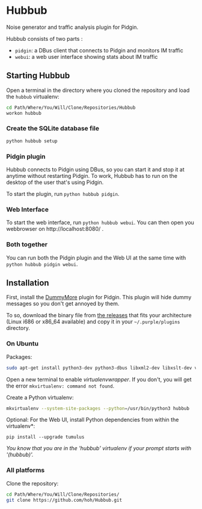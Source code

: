 Hubbub
======

Noise generator and traffic analysis plugin for Pidgin.

Hubbub consists of two parts : 
* `pidgin`: a DBus client that connects to Pidgin and monitors IM traffic
* `webui`: a web user interface showing stats about IM traffic

## Starting Hubbub

Open a terminal in the directory where you cloned the repository and load the `hubbub` virtualenv:

```bash
cd Path/Where/You/Will/Clone/Repositories/Hubbub
workon hubbub
```

### Create the SQLite database file

```bash
python hubbub setup
```

### Pidgin plugin

Hubbub connects to Pidgin using DBus, so you can start it and stop it at anytime without restarting Pidgin. To work, Hubbub has to run on the desktop of the user that's using Pidgin.

To start the plugin, run `python hubbub pidgin`.

### Web Interface

To start the web interface, run `python hubbub webui`. You can then open you webbrowser on http://localhost:8080/ .

### Both together

You can run both the Pidgin plugin and the Web UI at the same time with `python hubbub pidgin webui`.


## Installation

First, install the [DummyMore](https://github.com/hoh/DummyMore) plugin for Pidgin. This plugin will hide dummy messages so you don't get annoyed by them.

To so, download the binary file from [the releases](https://github.com/hoh/DummyMore/releases) that fits your architecture (Linux i686 or x86_64 available) and copy it in your `~/.purple/plugins` directory.


### On Ubuntu

Packages:

```bash
sudo apt-get install python3-dev python3-dbus libxml2-dev libxslt-dev virtualenvwrapper
```

Open a new terminal to enable _virtualenvwrapper_. If you don't, you will get the error `mkvirtualenv: command not found`.

Create a Python virtualenv:
```bash
mkvirtualenv --system-site-packages --python=/usr/bin/python3 hubbub
```

Optional: For the Web UI, install Python dependencies from within the virtualenv*:
```
pip install --upgrade tumulus
```

_You know that you are in the 'hubbub' virtualenv if your prompt starts with '(hubbub)'._

### All platforms

Clone the repository:

```bash
cd Path/Where/You/Will/Clone/Repositories/
git clone https://github.com/hoh/Hubbub.git
```
